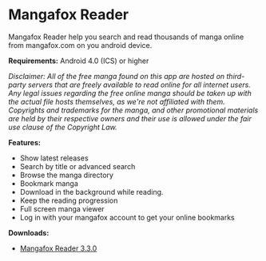 # Mangafox Reader
Mangafox Reader help you search and read thousands of manga online from mangafox.com on you android device.

**Requirements:**
Android 4.0 (ICS) or higher

*Disclaimer:
All of the free manga found on this app are hosted on third-party servers that are freely available to read online for all internet users. Any legal issues regarding the free online manga should be taken up with the actual file hosts themselves, as we're not affiliated with them. Copyrights and trademarks for the manga, and other promotional materials are held by their respective owners and their use is allowed under the fair use clause of the Copyright Law.*

**Features:**
* Show latest releases
* Search by title or advanced search
* Browse the manga directory
* Bookmark manga
* Download in the background while reading.
* Keep the reading progression
* Full screen manga viewer
* Log in with your mangafox account to get your online bookmarks

**Downloads:**
* [Mangafox Reader 3.3.0](https://bitbucket.org/cylonu87/mangafox-reader/downloads/MangafoxReader-3.3.0-full-release.apk)

